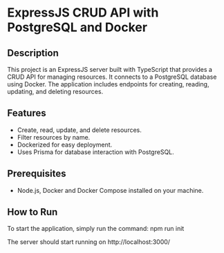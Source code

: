 # ExpressJS CRUD API with PostgreSQL and Docker

## Description
This project is an ExpressJS server built with TypeScript that provides a CRUD API for managing resources. It connects to a PostgreSQL database using Docker. The application includes endpoints for creating, reading, updating, and deleting resources.

## Features
- Create, read, update, and delete resources.
- Filter resources by name.
- Dockerized for easy deployment.
- Uses Prisma for database interaction with PostgreSQL.

## Prerequisites
- Node.js, Docker and Docker Compose installed on your machine.

## How to Run
To start the application, simply run the command:
npm run init

The server should start running on http://localhost:3000/